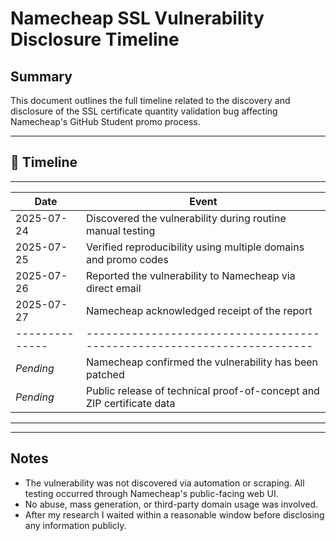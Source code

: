 # Namecheap SSL Vulnerability Disclosure Timeline

## Summary

This document outlines the full timeline related to the discovery and disclosure of the SSL certificate quantity validation bug affecting Namecheap's GitHub Student promo process.

---

## 📆 Timeline

----------------------------------------------------------------------------------------
| Date         | Event                                                                 |
|--------------|-----------------------------------------------------------------------|
| 2025-07-24   | Discovered the vulnerability during routine manual testing            |
| 2025-07-25   | Verified reproducibility using multiple domains and promo codes       |
| 2025-07-26   | Reported the vulnerability to Namecheap via direct email              |
| 2025-07-27   | Namecheap acknowledged receipt of the report                          |
|--------------|-----------------------------------------------------------------------|
| *Pending*    | Namecheap confirmed the vulnerability has been patched                |
| *Pending*    | Public release of technical proof-of-concept and ZIP certificate data |
----------------------------------------------------------------------------------------

---

## Notes

- The vulnerability was not discovered via automation or scraping. All testing occurred through Namecheap's public-facing web UI.
- No abuse, mass generation, or third-party domain usage was involved.
- After my research I waited within a reasonable window before disclosing any information publicly.
